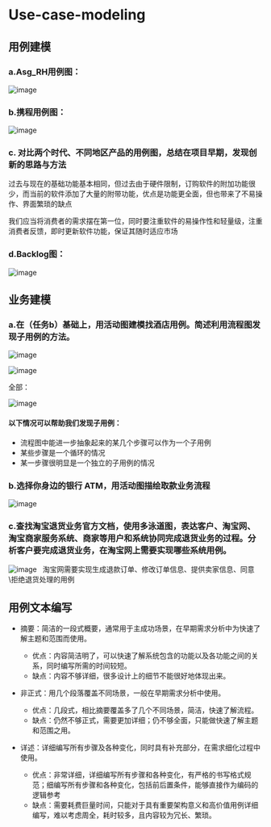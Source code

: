 # Use-case-modeling
## 用例建模
### a.Asg_RH用例图：

![image](https://github.com/lqAsuna/Use-case-modeling/blob/master/image/result1.png)

### b.携程用例图：

![image](https://github.com/lqAsuna/Use-case-modeling/blob/master/image/result2.png)

### c. 对比两个时代、不同地区产品的用例图，总结在项目早期，发现创新的思路与方法

过去与现在的基础功能基本相同，但过去由于硬件限制，订购软件的附加功能很少，而当前的软件添加了大量的附带功能，优点是功能更全面，但也带来了不易操作、界面繁琐的缺点

我们应当将消费者的需求摆在第一位，同时要注重软件的易操作性和轻量级，注重消费者反馈，即时更新软件功能，保证其随时适应市场

### d.Backlog图：

![image](https://github.com/lqAsuna/Use-case-modeling/blob/master/image/result3.png)

## 业务建模

### a.在（任务b）基础上，用活动图建模找酒店用例。简述利用流程图发现子用例的方法。

![image](https://github.com/lqAsuna/Use-case-modeling/blob/master/image/result4.png)

![image](https://github.com/lqAsuna/Use-case-modeling/blob/master/image/result5.png)

全部：

![image](https://github.com/lqAsuna/Use-case-modeling/blob/master/image/result6.png)

#### 以下情况可以帮助我们发现子用例：
- 流程图中能进一步抽象起来的某几个步骤可以作为一个子用例
- 某些步骤是一个循环的情况
- 某一步骤很明显是一个独立的子用例的情况

### b.选择你身边的银行 ATM，用活动图描绘取款业务流程

![image](https://github.com/lqAsuna/Use-case-modeling/blob/master/image/result7.png)
 
### c.查找淘宝退货业务官方文档，使用多泳道图，表达客户、淘宝网、淘宝商家服务系统、商家等用户和系统协同完成退货业务的过程。分析客户要完成退货业务，在淘宝网上需要实现哪些系统用例。

![image](https://github.com/lqAsuna/Use-case-modeling/blob/master/image/result8.png)
 
淘宝网需要实现生成退款订单、修改订单信息、提供卖家信息、同意\拒绝退货处理的用例

## 用例文本编写
- 摘要：简洁的一段式概要，通常用于主成功场景，在早期需求分析中为快速了解主题和范围而使用。 

    - 优点：内容简洁明了，可以快速了解系统包含的功能以及各功能之间的关系，同时编写所需的时间较短。
    - 缺点：内容不够详细，很多设计上的细节不能很好地体现出来。

- 非正式：用几个段落覆盖不同场景，一般在早期需求分析中使用。

    - 优点：几段式，相比摘要覆盖多了几个不同场景，简洁，快速了解流程。
    - 缺点：仍然不够正式，需要更加详细；仍不够全面，只能做快速了解主题和范围之用。

- 详述：详细编写所有步骤及各种变化，同时具有补充部分，在需求细化过程中使用。 

    - 优点：非常详细，详细编写所有步骤和各种变化，有严格的书写格式规范；细编写所有步骤和各种变化，包括前后置条件，能够直接作为编码的逻辑参考
    - 缺点：需要耗费巨量时间，只能对于具有重要架构意义和高价值用例详细编写，难以考虑周全，耗时较多，且内容较为冗长、繁琐。
